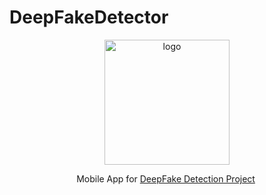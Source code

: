 # DeepFakeDetector
<p align="center"> <img width="200" src="https://i.imgur.com/mCYcSVY.png" alt="logo"> </p>
<p align="center","font-size:500%;"> Mobile App for <a href="https://github.com/Hazem020/DeepFake-Detection">DeepFake Detection Project</a>
  <img src = "https://forthebadge.com/images/badges/made-with-python.svg" alt="">
</p>
